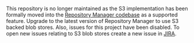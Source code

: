 <!--

    Sonatype Nexus (TM) Open Source Version
    Copyright (c) 2017-present Sonatype, Inc.
    All rights reserved. Includes the third-party code listed at http://links.sonatype.com/products/nexus/oss/attributions.

    This program and the accompanying materials are made available under the terms of the Eclipse Public License Version 1.0,
    which accompanies this distribution and is available at http://www.eclipse.org/legal/epl-v10.html.

    Sonatype Nexus (TM) Professional Version is available from Sonatype, Inc. "Sonatype" and "Sonatype Nexus" are trademarks
    of Sonatype, Inc. Apache Maven is a trademark of the Apache Software Foundation. M2eclipse is a trademark of the
    Eclipse Foundation. All other trademarks are the property of their respective owners.

-->

This repository is no longer maintained as the S3 implementation has been formally moved into the [Repository Manager 
codebase](https://github.com/sonatype/nexus-public/) as a supported feature. Upgrade to the latest version of Repository 
Manager to use S3 backed blob stores. Also, issues for this project have been disabled. To open new issues relating to 
S3 blob stores create a new issue in [JIRA](https://issues.sonatype.org).